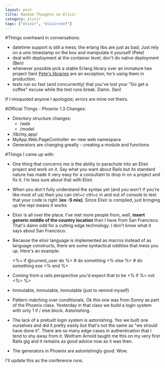 ```yaml
---
layout: post
title: Random Thoughts on Elixir
category: elixir
tags: ["elixir", "elixirconf"]
---
```


#Things overheard in conversations:

* datetime support is still a mess; the erlang libs are just as bad; Just rely on a unix timestamp on the box and manipulate it yourself (Pete)
* deal with deployment at the container level; don't do native deployment (Ben)
* whenever possible pick a stable Erlang library over an immature hex project (Ian)  [Pete's libraries](https://github.com/gamache?tab=repositories) are an exception; he's using them in production.
* tests run so fast (and concurrently) that you've lost your "Go get a coffee" excuse while the test runs break.  Damn.  (Ian)

If I misquoted anyone I apologize; errors are mine not theirs.

#Official Things - Phoenix 1.3 Changes:

* Directory structure changes:
  * /web
  * /model
* /lib/my_app/
* MyApp.Web.PageController <== new web namespace
* Generators are changing greatly  - creating a module and functions

#Things I came up with:

* One thing that concerns me is the ability to parachute into an Elixir project and work on it.  Say what you want about Rails but its standard nature has made it very easy for a consultant to drop in on a project and fix it.  I'm less sure about that with Elixir.
* When you don't fully understand the syntax yet (and you won't if you're like most of us) then you can ctrl+c ctrl+c in and out of console to test that your code is right (**iex -S mix)**.  Since Elixir is compiled, just bringing up the repl means it works
* Elixir is all over the place.  I've met more people from, well, **insert generic middle of the country location** than I have from San Francisco.  That's damn odd for a cutting edge technology.  I don't know what it says about San Francisco.
* Because the elixir language is implemented as macros instead of as language constructs, there are some syntactical oddities that mess you up.  Here's an example:

    <%= if @current_user do %>
      # do something
    <% else %>
      # do something ese
    <% end %>
    
* Coming from a rails perspective you'd expect that to be <% if %>    not <%= %>
* Immutable, Immutable, Immutable (just to remind myself)
* Pattern matching over conditionals.  Ok this one was from Sonny as part of the Phoenix class.  Yesterday in that class we build a login system with only 1 if / else block.  Astonishing.
* The lack of a prebuilt login system is astonishing.  Yes we built one ourselves and did it pretty easily but that's not the same as "we should have done it".  There are so many edge cases in authentication that I tend to shy away from it.  Wolfram Arnold taught me this on my very first Rails gig and it remains as good advice now as it was then.  
* The generators in Phoenix are astonishingly good.  Wow. 

I'll update this as the conference runs.

